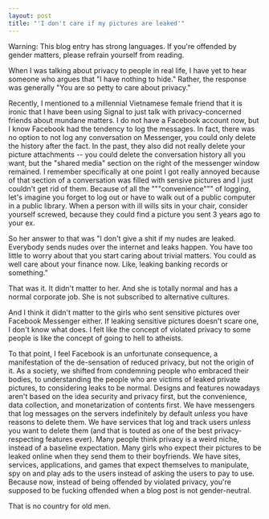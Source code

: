 ```yaml
---
layout: post
title: "'I don't care if my pictures are leaked'"
---
```


Warning: This blog entry has strong languages. If you're offended by gender matters, please refrain yourself from reading.

When I was talking about privacy to people in real life, I have yet to hear someone who argues that "I have nothing to hide." Rather, the response was generally "You are so petty to care about privacy."

Recently, I mentioned to a millennial Vietnamese female friend that it is ironic that I have been using Signal to just talk with privacy-concerned friends about mundane matters. I do not have a Facebook account now, but I know Facebook had the tendency to log the messages. In fact, there was no option to not log any conversation on Messenger, you could only delete the history after the fact. In the past, they also did not really delete your picture attachments -- you could delete the conversation history all you want, but the "shared media" section on the right of the messenger window remained. I remember specifically at one point I got really annoyed because of that section of a conversation was filled with sensive pictures and I just couldn't get rid of them. Because of all the """convenience""" of logging, let's imagine you forget to log out or have to walk out of a public computer in a public library. When a person with ill wills sits in your chair, consider yourself screwed, because they could find a picture you sent 3 years ago to your ex.

So her answer to that was "I don't give a shit if my nudes are leaked. Everybody sends nudes over the internet and leaks happen. You have too little to worry about that you start caring about trivial matters. You could as well care about your finance now. Like, leaking banking records or something." 

That was it. It didn't matter to her. And she is totally normal and has a normal corporate job. She is not subscribed to alternative cultures.

And I think it didn't matter to the girls who sent sensitive pictures over Facebook Messenger either. If leaking sensitive pictures doesn't scare one, I don't know what does. I felt like the concept of violated privacy to some people is like the concept of going to hell to atheists. 

To that point, I feel Facebook is an unfortunate consequence, a manifestation of the de-sensation of reduced privacy, but not the origin of it. As a society, we shifted from condemning people who embraced their bodies, to understanding the people who are victims of leaked private pictures, to considering leaks to be normal. Designs and features nowadays aren't based on the idea security and privacy first, but the convenience, data collection, and monetarization of contents first. We have messengers that log messages on the servers indefinitely by default *unless* you have reasons to delete them. We have services that log and track users *unless* you want to delete them (and that is touted as one of the best privacy-respecting features ever). Many people think privacy is a weird niche, instead of a baseline expectation. Many girls who expect their pictures to be leaked online when they send them to their boyfriends. We have sites, services, applications, and games that expect themselves to manipulate, spy on and play ads to the users instead of asking the users to pay to use. Because now, instead of being offended by violated privacy, you're supposed to be fucking offended when a blog post is not gender-neutral. 

That is no country for old men.
